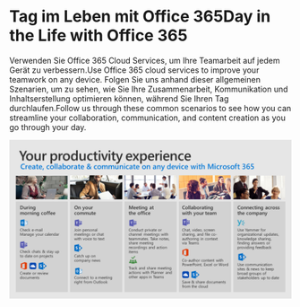 # <a name="day-in-the-life-with-office-365"></a><span data-ttu-id="6622b-101">Tag im Leben mit Office 365</span><span class="sxs-lookup"><span data-stu-id="6622b-101">Day in the Life with Office 365</span></span>

<span data-ttu-id="6622b-102">Verwenden Sie Office 365 Cloud Services, um Ihre Teamarbeit auf jedem Gerät zu verbessern.</span><span class="sxs-lookup"><span data-stu-id="6622b-102">Use Office 365 cloud services to improve your teamwork on any device.</span></span>  <span data-ttu-id="6622b-103">Folgen Sie uns anhand dieser allgemeinen Szenarien, um zu sehen, wie Sie Ihre Zusammenarbeit, Kommunikation und Inhaltserstellung optimieren können, während Sie Ihren Tag durchlaufen.</span><span class="sxs-lookup"><span data-stu-id="6622b-103">Follow us through these common scenarios to see how you can streamline your collaboration, communication, and content creation as you go through your day.</span></span>  

![Tag im Leben visuell](media/m365day.png)

